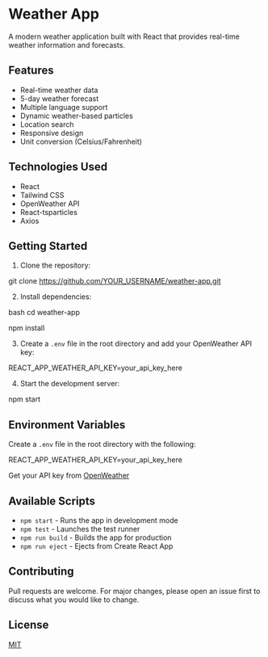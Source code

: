 # Weather App

A modern weather application built with React that provides real-time weather information and forecasts.

## Features

- Real-time weather data
- 5-day weather forecast
- Multiple language support
- Dynamic weather-based particles
- Location search
- Responsive design
- Unit conversion (Celsius/Fahrenheit)

## Technologies Used

- React
- Tailwind CSS
- OpenWeather API
- React-tsparticles
- Axios

## Getting Started

1. Clone the repository:

git clone https://github.com/YOUR_USERNAME/weather-app.git

2. Install dependencies:

bash
cd weather-app

npm install

3. Create a `.env` file in the root directory and add your OpenWeather API key:

REACT_APP_WEATHER_API_KEY=your_api_key_here

4. Start the development server:

npm start

## Environment Variables

Create a `.env` file in the root directory with the following:

REACT_APP_WEATHER_API_KEY=your_api_key_here

Get your API key from [OpenWeather](https://openweathermap.org/api)

## Available Scripts

- `npm start` - Runs the app in development mode
- `npm test` - Launches the test runner
- `npm run build` - Builds the app for production
- `npm run eject` - Ejects from Create React App

## Contributing

Pull requests are welcome. For major changes, please open an issue first to discuss what you would like to change.

## License

[MIT](https://choosealicense.com/licenses/mit/)
